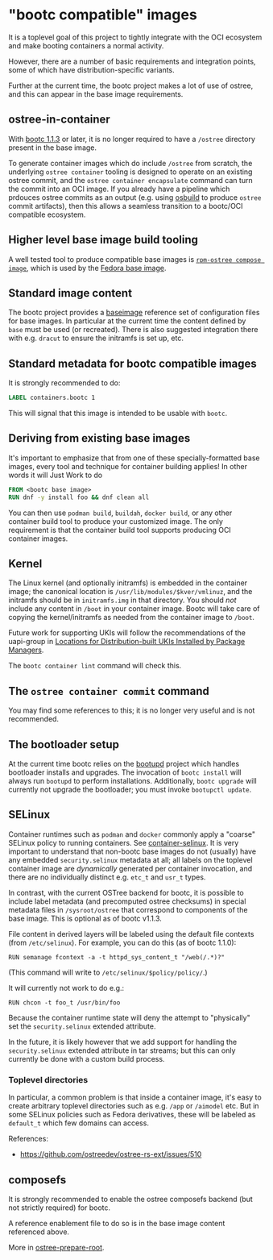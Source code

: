 # "bootc compatible" images

It is a toplevel goal of this project to tightly integrate
with the OCI ecosystem and make booting containers a normal
activity.

However, there are a number of basic requirements and integration
points, some of which have distribution-specific variants.

Further at the current time, the bootc project makes a lot
of use of ostree, and this can appear in the base image
requirements.

## ostree-in-container

With [bootc 1.1.3](https://github.com/bootc-dev/bootc/releases/tag/v1.1.3)
or later, it is no longer required to have a `/ostree` directory
present in the base image.

To generate container images which do include `/ostree` from scratch,
the underlying `ostree container` tooling is designed to operate
on an existing ostree commit, and the `ostree container encapsulate`
command can turn the commit into an OCI image. If you already
have a pipeline which prdouces ostree commits as an output
(e.g. using [osbuild](https://www.osbuild.org/guides/image-builder-on-premises/building-ostree-images.html)
 to produce `ostree` commit artifacts), then this allows a
seamless transition to a bootc/OCI compatible ecosystem.

## Higher level base image build tooling

A well tested tool to produce compatible base images is 
[`rpm-ostree compose image`](https://coreos.github.io/rpm-ostree/container/#creating-base-images),
which is used by the [Fedora base image](https://gitlab.com/fedora/bootc/base-images).

## Standard image content

The bootc project provides a [baseimage](https://github.com/bootc-dev/bootc/tree/main/baseimage) reference
set of configuration files for base images. In particular at
the current time the content defined by `base` must be used
(or recreated). There is also suggested integration there with
e.g. `dracut` to ensure the initramfs is set up, etc.

## Standard metadata for bootc compatible images

It is strongly recommended to do:

```dockerfile
LABEL containers.bootc 1
```

This will signal that this image is intended to be usable with `bootc`.

## Deriving from existing base images

It's important to emphasize that from one
of these specially-formatted base images, every
tool and technique for container building applies!
In other words it will Just Work to do

```Dockerfile
FROM <bootc base image>
RUN dnf -y install foo && dnf clean all
```

You can then use `podman build`, `buildah`, `docker build`, or any other container
build tool to produce your customized image. The only requirement is that the
container build tool supports producing OCI container images.

## Kernel

The Linux kernel (and optionally initramfs) is embedded in the container image; the canonical location
is `/usr/lib/modules/$kver/vmlinuz`, and the initramfs should be in `initramfs.img`
in that directory. You should *not* include any content in `/boot` in your container image.
Bootc will take care of copying the kernel/initramfs as needed from the container image to
`/boot`.

Future work for supporting UKIs will follow the recommendations of the uapi-group in [Locations for Distribution-built UKIs Installed by Package Managers](https://uapi-group.org/specifications/specs/unified_kernel_image/#locations-for-distribution-built-ukis-installed-by-package-managers).

The `bootc container lint` command will check this.

## The `ostree container commit` command

You may find some references to this; it is no longer very useful
and is not recommended.

## The bootloader setup

At the current time bootc relies on the [bootupd](https://github.com/coreos/bootupd/)
project which handles bootloader installs and upgrades.  The invocation of
`bootc install` will always run `bootupd` to perform installations.
Additionally, `bootc upgrade` will currently not upgrade the bootloader;
you must invoke `bootupctl update`.

## SELinux

Container runtimes such as `podman` and `docker` commonly
apply a "coarse" SELinux policy to running containers.
See [container-selinux](https://github.com/containers/container-selinux/blob/main/container_selinux.8).
It is very important to understand that non-bootc base
images do not (usually) have any embedded `security.selinux` metadata
at all; all labels on the toplevel container image
are *dynamically* generated per container invocation,
and there are no individually distinct e.g. `etc_t` and
`usr_t` types.

In contrast, with the current OSTree backend for bootc,
it is possible to include label metadata (and precomputed ostree
checksums) in special metadata files in `/sysroot/ostree` that correspond
to components of the base image. This is optional as of bootc v1.1.3.

File content in derived layers will be labeled using the default file
contexts (from `/etc/selinux`). For example, you can do this (as of
bootc 1.1.0):

```
RUN semanage fcontext -a -t httpd_sys_content_t "/web(/.*)?"
```

(This command will write to `/etc/selinux/$policy/policy/`.)

It will currently not work to do e.g.:

```
RUN chcon -t foo_t /usr/bin/foo
```

Because the container runtime state will deny the attempt to
"physically" set the `security.selinux` extended attribute.

In the future, it is likely however that we add support
for handling the `security.selinux` extended attribute in tar
streams; but this can only currently be done with a custom
build process.

### Toplevel directories

In particular, a common problem is that inside a container image,
it's easy to create arbitrary toplevel directories such as
e.g. `/app` or `/aimodel` etc.  But in some SELinux policies
such as Fedora derivatives, these will be labeled as `default_t`
which few domains can access.

References:

- <https://github.com/ostreedev/ostree-rs-ext/issues/510>

## composefs

It is strongly recommended to enable the ostree composefs
backend (but not strictly required) for bootc.

A reference enablement file to do so is in the base image content referenced above.

More in [ostree-prepare-root](https://ostreedev.github.io/ostree/man/ostree-prepare-root.html).
